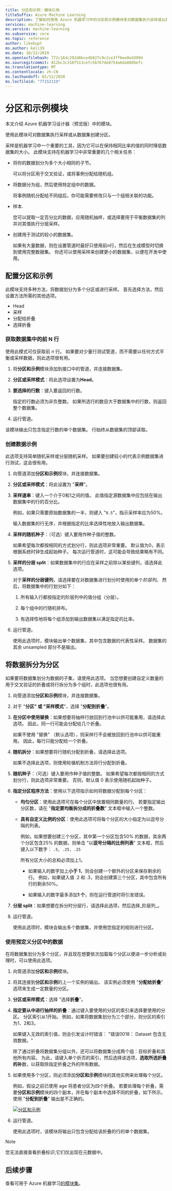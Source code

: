 ```yaml
---
title: 分区和示例：模块引用
titleSuffix: Azure Machine Learning
description: 了解如何使用 Azure 机器学习中的分区和示例模块来对数据集执行采样或从数据集创建分区。
services: machine-learning
ms.service: machine-learning
ms.subservice: core
ms.topic: reference
author: likebupt
ms.author: keli19
ms.date: 10/22/2019
ms.openlocfilehash: 772c16dc292d8bce4b927c9c2ce3ff6ee0ed399d
ms.sourcegitcommit: 812bc3c318f513cefc5b767de8754a6da888befc
ms.translationtype: MT
ms.contentlocale: zh-CN
ms.lasthandoff: 02/12/2020
ms.locfileid: "77152119"
---
```

# <a name="partition-and-sample-module"></a>分区和示例模块

本文介绍 Azure 机器学习设计器（预览版）中的模块。

使用此模块可对数据集执行采样或从数据集创建分区。

采样是机器学习中一个重要的工具，因为它可以在保持相同比率的值的同时降低数据集的大小。 此模块支持在机器学习中非常重要的几个相关任务： 

- 将你的数据划分为多个大小相同的子节。 

    可以将分区用于交叉验证，或将事例分配给随机组。

- 将数据分为组，然后使用特定组中的数据。 

    将事例随机分配给不同组后，你可能需要修改只与一个组相关联的功能。

- 样本. 

    您可以提取一定百分比的数据，应用随机抽样，或选择要用于平衡数据集的列并对其值执行分层采样。

- 创建用于测试的较小的数据集。 

    如果有大量数据，则在设置管道时最好只使用前*n*行，然后在生成模型时切换到使用完整数据集。 你还可以使用采样来创建更小的数据集，以便在开发中使用。

## <a name="configure-partition-and-sample"></a>配置分区和示例

此模块支持多种方法，将数据划分为多个分区或进行采样。 首先选择方法，然后设置方法所需的其他选项。

- Head
- 采样
- 分配给折叠
- 选择折叠

### <a name="get-top-n-rows-from-a-dataset"></a>获取数据集中的前 N 行

使用此模式可仅获取前 *n* 行。 如果要对少量行测试管道，而不需要以任何方式平衡或采样数据，则此选项很有用。

1. 将**分区和示例**模块添加到接口中的管道，并连接数据集。  

2. **分区或采样模式**：将此选项设置为**Head**。

3. **要选择的行数**：键入要返回的行数。

    指定的行数必须为非负整数。 如果所选行的数目大于数据集中的行数，则返回整个数据集。

4. 运行管道。

该模块输出只包含指定行数的单个数据集。 行始终从数据集的顶部读取。

### <a name="create-a-sample-of-data"></a>创建数据示例

此选项支持简单随机采样或分层随机采样。 如果要创建较小的代表示例数据集进行测试，这会很有用。

1. 向管道添加**分区和示例**模块，并连接数据集。

2. **分区或采样模式**：将此设置为 "**采样**"。

3. **采样速率**：键入一个介于0和1之间的值。 此值指定源数据集中应包括在输出数据集中的行的百分比。

    例如，如果只需要原始数据集的一半，则键入 "`0.5`"，指示采样率应为50%。

    输入数据集的行无序，并根据指定的比率选择性地放入输出数据集。

4. **采样的随机种子**：（可选）键入要用作种子值的整数。

    如果希望每次都按相同的方式划分行，则此选项非常重要。 默认值为0，表示根据系统时钟生成起始种子。 每次运行管道时，这可能会导致结果略有不同。

5. **采样的分层 split**：如果数据集中的行应在采样之前除以某些键列，请选择此选项。

    对于**采样的分层键列**，请选择要在对数据集进行划分时使用的单个*阶层列*。 然后，将数据集中的行划分如下：

    1. 所有输入行都按指定的阶层列中的值分组（分层）。

    2. 每个组中的行随机排布。

    3. 有选择性地将每个组添加到输出数据集以满足指定的比率。


6. 运行管道。

    使用此选项时，模块输出单个数据集，其中包含数据的代表性采样。 数据集的其余 unsampled 部分不是输出。 

## <a name="split-data-into-partitions"></a>将数据拆分为分区

如果要将数据集划分为数据的子集，请使用此选项。 当您想要创建自定义数量的用于交叉验证的折叠或将行拆分为多个组时，此选项也很有用。

1. 向管道添加**分区和示例**模块，并连接数据集。

2. 对于 "**分区" 或 "采样模式**"，选择 "**分配到折叠**"。

3. **在分区中使用替换**：如果想要将抽样行放回到行池中以供可能重用，请选择此选项。 因此，同一行可能会分配给几个折叠。

    如果不使用 "替换" （默认选项），则采样行不会被放回到行池中以供可能重用。 因此，每行只能分配给一个折叠。

4. **随机拆分**：如果想要将行随机分配到折叠，请选择此选项。

    如果不选择此选项，则使用轮循机制方法将行分配到折叠。

5. **随机种子**：（可选）键入要用作种子值的整数。 如果希望每次都按相同的方式划分行，则此选项非常重要。 否则，默认值 0 表示使用随机起始种子。

6. **指定分区程序方法**：使用以下选项指示如何将数据分配到每个分区：

    - **均匀分区**：使用此选项可在每个分区中放置相同数量的行。 若要指定输出分区数，请在 "**指定要均衡拆分成的折叠数**" 文本框中输入一个整数。

    - **具有自定义比例的分区**：使用此选项可将每个分区的大小指定为以逗号分隔的列表。

        例如，如果想要创建三个分区，其中第一个分区包含50% 的数据，其余两个分区包含25% 的数据，则单击 "以**逗号分隔的比例列表**" 文本框，然后键入以下数字： `.5, .25, .25`

        所有分区大小的总和必须加上1。

        - 如果输入的数字加上**小于 1**，则会创建一个额外的分区来保存剩余的行。 例如，如果键入值 .2 和 .3，则会创建第三个分区，其中包含所有行的剩余50%。

        - 如果输入的数字最多添加**1 个**，则在运行管道时将引发错误。

7. **分层 split**：如果想要在拆分时分层行，请选择此选项，然后选择_阶层列_。

8. 运行管道。

    使用此选项时，模块会输出多个数据集，并使用您指定的规则进行分区。

### <a name="use-data-from-a-predefined-partition"></a>使用预定义分区中的数据  

在将数据集划分为多个分区，并且现在想要依次加载每个分区以便进一步分析或处理时，可以使用此选项。

1. 向管道添加**分区和示例**模块。

2. 将其连接到**分区和示例**的上一个实例的输出。 该实例必须使用 "**分配给折叠**" 选项来生成一定数量的分区。

3. **分区或采样模式**：选择 "选择**折叠**"。

4. **指定要从中进行抽样的折叠**：通过键入要使用的分区的索引来选择要使用的分区。 分区索引从1开始。 例如，如果将数据集划分为三个部分，则分区的索引为1、2和3。

    如果键入无效的索引值，则会引发设计时错误： "错误0018： Dataset 包含无效数据。"

    除了通过折叠将数据集分组以外，还可以将数据集分成两个组：目标折叠和其他所有内容。 为此，请键入单个折页的索引，然后选择该选项，**选取所选折叠的补**数，以获取除指定折叠之外的所有数据。

5. 如果使用多个分区，则必须添加**分区和示例**模块的其他实例来处理每个分区。

    例如，假设之前已使用 age 将患者分区为四个折叠。 若要处理每个折叠，需要**分区和示例**模块的四个副本，并在每个副本中选择不同的折叠，如下所示。 使用 "**分配到折叠**" 输出是不正确的。  

    [![分区和示例](./media/partition-and-sample/partition-and-sample.png)](./media/partition-and-sample/partition-and-sample-lg.png#lightbox)

5. 运行管道。

    使用此选项时，该模块将输出只包含分配给该折叠的行的单个数据集。

> [!NOTE]
>  您无法直接查看折叠标识;它们仅出现在元数据中。

## <a name="next-steps"></a>后续步骤

查看可用于 Azure 机器学习[的模块集](module-reference.md)。 